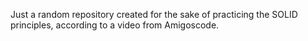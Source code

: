 Just a random repository created for the sake of practicing the SOLID principles, according to a video from Amigoscode.
